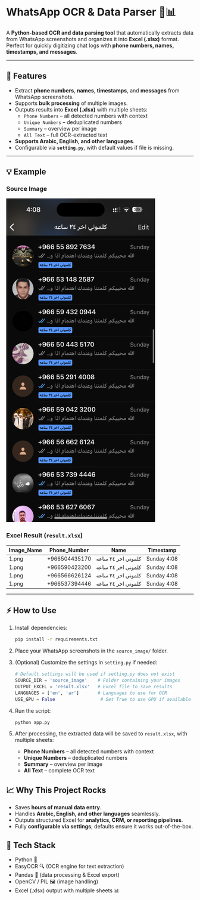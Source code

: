 # WhatsApp OCR & Data Parser 📝📊

A **Python-based OCR and data parsing tool** that automatically extracts data from WhatsApp screenshots and organizes it into **Excel (.xlsx)** format.  
Perfect for quickly digitizing chat logs with **phone numbers, names, timestamps, and messages**.

---

## 🚀 Features

- Extract **phone numbers**, **names**, **timestamps**, and **messages** from WhatsApp screenshots.  
- Supports **bulk processing** of multiple images.  
- Outputs results into **Excel (.xlsx)** with multiple sheets:
  - `Phone Numbers` – all detected numbers with context  
  - `Unique Numbers` – deduplicated numbers  
  - `Summary` – overview per image  
  - `All Text` – full OCR-extracted text  
- **Supports Arabic, English, and other languages**.  
- Configurable via **`setting.py`**, with default values if file is missing.  

---

## 💡 Example

### Source Image

<img src="source_image/1.png" alt="WhatsApp Screenshot" width="400"/>

### Excel Result (`result.xlsx`)

| Image_Name | Phone_Number   | Name                 | Timestamp   |
|------------|----------------|--------------------|------------|
| 1.png      | +966504435170  | كلموني اخر ٢٤ ساعه | Sunday 4:08 |
| 1.png      | +966590423200  | كلموني اخر ٢٤ ساعه | Sunday 4:08 |
| 1.png      | +966566626124  | كلموني اخر ٢٤ ساعه | Sunday 4:08 |
| 1.png      | +966537394446  | كلموني اخر ٢٤ ساعه | Sunday 4:08 |

---

## ⚡ How to Use

1. Install dependencies:

    ```bash
    pip install -r requirements.txt
    ```

2. Place your WhatsApp screenshots in the `source_image/` folder.  

3. (Optional) Customize the settings in `setting.py` if needed:
   ```python
   # Default settings will be used if setting.py does not exist
   SOURCE_DIR = 'source_image'    # Folder containing your images
   OUTPUT_EXCEL = 'result.xlsx'   # Excel file to save results
   LANGUAGES = ['en', 'ar']       # Languages to use for OCR
   USE_GPU = False                 # Set True to use GPU if available

4. Run the script:
    ```bash
    python app.py
    ```

5.  After processing, the extracted data will be saved to `result.xlsx`, with multiple sheets:

    - **Phone Numbers** – all detected numbers with context
    - **Unique Numbers** – deduplicated numbers
    - **Summary** – overview per image
    - **All Text** – complete OCR text


## 📈 Why This Project Rocks

- Saves **hours of manual data entry**.
- Handles **Arabic, English, and other languages** seamlessly.
- Outputs structured Excel for **analytics, CRM, or reporting pipelines**.
- Fully **configurable via settings**; defaults ensure it works out-of-the-box.

## 🔧 Tech Stack

- Python 🐍
- EasyOCR 🔍 (OCR engine for text extraction)
- Pandas 🧮 (data processing & Excel export)
- OpenCV / PIL 🖼 (image handling)
- Excel (.xlsx) output with multiple sheets 📊